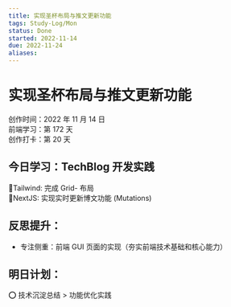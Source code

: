 ```yaml
---
title: 实现圣杯布局与推文更新功能
tags: Study-Log/Mon
status: Done
started: 2022-11-14
due: 2022-11-24
aliases: 
---
```

# 实现圣杯布局与推文更新功能
创作时间：2022 年 11 月 14 日  
前端学习：第 172 天  
创作打卡：第 20 天
## 今日学习：TechBlog 开发实践
🫰Tailwind: 完成 Grid- 布局  
🫰NextJS: 实现实时更新博文功能 (Mutations)
## 反思提升：
- 专注侧重：前端 GUI 页面的实现（夯实前端技术基础和核心能力）
## 明日计划：
⭕ 技术沉淀总结 > 功能优化实践
